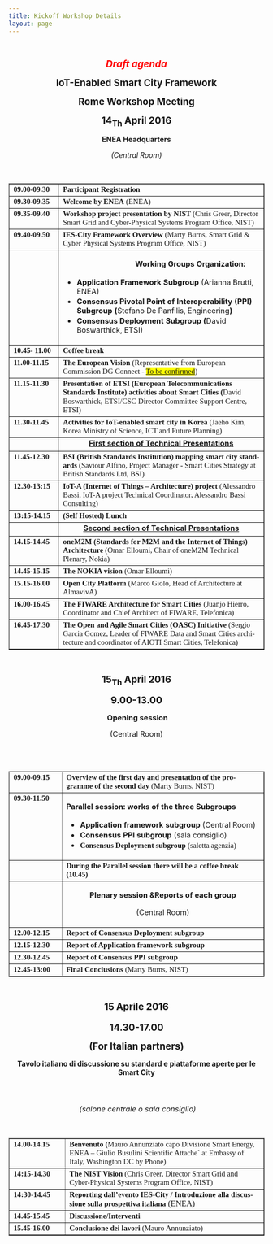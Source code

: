 ```yaml
---
title: Kickoff Workshop Details
layout: page
---
```



<br>
<p class="MsoNormal" style="text-align: center;" align="center"><b
style=""><i style=""><span style="font-size: 14pt; color: red;"
lang="EN-GB">Draft agenda<o:p></o:p></span></i></b></p>
<p class="MsoNormal" style="text-align: center;" align="center"><b
style=""><span style="font-size: 14pt;" lang="EN-GB">IoT-Enabled Smart
City Framework <o:p></o:p></span></b></p>
<p class="MsoNormal" style="text-align: center;" align="center"><b
style=""><span style="font-size: 14pt;" lang="EN-GB">Rome Workshop
Meeting<o:p></o:p></span></b></p>
<p class="MsoNormal" style="text-align: center;" align="center"><b
style=""><span style="font-size: 14pt;" lang="EN-GB">14<sub>Th</sub>
April </span></b><b style=""><span style="font-size: 14pt;"
lang="EN-GB">2016 <o:p></o:p></span></b></p>
<p class="MsoNormal" style="text-align: center;" align="center"><b
style=""><span style="" lang="EN-GB">ENEA Headquarters<o:p></o:p></span></b></p>
<p class="MsoNormal" style="text-align: center;" align="center"><i
style=""><span style="" lang="EN-GB">(Central Room)<o:p></o:p></span></i></p>
<br>
<table style="text-align: left; width: 100%;" border="1" cellpadding="2"
cellspacing="2">
<tbody>
<tr>
<td style="vertical-align: top; width: 172px;"><b style=""><span
style="font-size: 11pt; font-family: &quot;Times New Roman&quot;,serif;"
lang="IT">09.00-09.30</span></b></td>
<td style="vertical-align: top; width: 718px;"><b style=""><span
style="font-size: 11pt; font-family: &quot;Times New Roman&quot;,serif;">Participant
Registration</span></b></td>
</tr>
<tr>
<td style="vertical-align: top; width: 172px;"><b style=""><span
style="font-size: 11pt; font-family: &quot;Times New Roman&quot;,serif;"
lang="IT">09.30-09.35</span></b></td>
<td style="vertical-align: top; width: 718px;"><b style=""><span
style="font-size: 11pt; font-family: &quot;Times New Roman&quot;,serif;"
lang="IT">Welcome by ENEA</span></b><span
style="font-size: 11pt; font-family: &quot;Times New Roman&quot;,serif;"
lang="IT"> (ENEA)</span></td>
</tr>
<tr>
<td style="vertical-align: top; width: 172px;"><b style=""><span
style="font-size: 11pt; font-family: &quot;Times New Roman&quot;,serif;"
lang="EN-GB">09.35-09.40</span></b></td>
<td style="vertical-align: top; width: 718px;"><b style=""><span
style="font-size: 11pt; font-family: &quot;Times New Roman&quot;,serif;"
lang="EN-GB">Workshop project presentation by NIST </span></b><span
style="font-size: 11pt; font-family: &quot;Times New Roman&quot;,serif;"
lang="EN-GB">(Chris Greer, Director Smart Grid and
Cyber-Physical Systems Program Office, NIST)<b style=""> </b></span></td>
</tr>
<tr>
<td style="vertical-align: top; width: 172px;"><b style=""><span
style="font-size: 11pt; font-family: &quot;Times New Roman&quot;,serif;"
lang="EN-GB">09.40-09.50</span></b></td>
<td style="vertical-align: top; width: 718px;"><b style=""><span
style="font-size: 11pt; font-family: &quot;Times New Roman&quot;,serif;"
lang="EN-GB">IES-City Framework Overview </span></b><span
style="font-size: 11pt; font-family: &quot;Times New Roman&quot;,serif;"
lang="EN-GB">(Marty Burns, Smart Grid &amp; Cyber Physical
Systems Program Office, NIST)</span></td>
</tr>
<tr>
<td style="vertical-align: top; width: 172px;"><br>
</td>
<td style="vertical-align: top; width: 718px;">
<p class="MsoNormal"
style="margin-left: 106.8pt; text-align: left;"><b style=""><span
style="font-size: 11pt;">Working Groups Organization:</span></b></p>
<ul>
<li><b style=""><span style="font-size: 11pt;">Application
Framework Subgroup </span></b><span style="font-size: 11pt;">(Arianna
Brutti, ENEA)<o:p></o:p></span></li>
<li><b style=""><span style="font-size: 11pt;" lang="EN-GB">Consensus
Pivotal Point of Interoperability (PPI)
Subgroup (</span></b><span style="font-size: 11pt;" lang="EN-GB">Stefano
De Panfilis, Engineering<b style="">)<o:p></o:p></b></span></li>
<li><b style=""><span style="font-size: 11pt;">Consensus
Deployment Subgroup
(</span></b><span style="font-size: 11pt;">David
Boswarthick, ETSI)</span></li>
</ul>
</td>
</tr>
<tr>
<td style="vertical-align: top; width: 172px;"><b style=""><span
style="font-size: 11pt; font-family: &quot;Times New Roman&quot;,serif;"
lang="EN-GB">10.45- 11.00</span></b></td>
<td style="vertical-align: top; width: 718px;"><b style=""><span
style="font-size: 11pt; font-family: &quot;Times New Roman&quot;,serif;"
lang="EN-GB">Coffee break</span></b></td>
</tr>
<tr>
<td style="vertical-align: top; width: 172px;"><b style=""><span
style="font-size: 11pt; font-family: &quot;Times New Roman&quot;,serif;"
lang="EN-GB">11.00-11.15</span></b></td>
<td style="vertical-align: top; width: 718px;"><b style=""><span
style="font-size: 11pt; font-family: &quot;Times New Roman&quot;,serif;"
lang="EN-GB">The European Vision </span></b><span
style="font-size: 11pt; font-family: &quot;Times New Roman&quot;,serif;"
lang="EN-GB">(Representative from European Commission DG Connect - <u><span
style="background: yellow none repeat scroll 0% 50%; -moz-background-clip: -moz-initial; -moz-background-origin: -moz-initial; -moz-background-inline-policy: -moz-initial;">To
be confirmed</span></u>)</span></td>
</tr>
<tr>
<td style="vertical-align: top; width: 172px;"><b style=""><span
style="font-size: 11pt; font-family: &quot;Times New Roman&quot;,serif;"
lang="EN-GB">11.15-11.30</span></b></td>
<td style="vertical-align: top; width: 718px;"><b style=""><span
style="font-size: 11pt; font-family: &quot;Times New Roman&quot;,serif;"
lang="EN-GB">Presentation of ETSI (European Telecommunications
Standards Institute) activities about Smart Cities (</span></b><span
style="font-size: 11pt; font-family: &quot;Times New Roman&quot;,serif;"
lang="EN-GB">David Boswarthick,</span><span
style="font-size: 12pt; font-family: &quot;Times New Roman&quot;,serif;"
lang="EN-GB"> </span><span
style="font-size: 11pt; font-family: &quot;Times New Roman&quot;,serif;"
lang="EN-GB">ETSI/CSC Director Committee Support Centre, ETSI)</span></td>
</tr>
<tr>
<td style="vertical-align: top; width: 172px;"><b style=""><span
style="font-size: 11pt; font-family: &quot;Times New Roman&quot;,serif;"
lang="EN-GB">11.30-11.45</span></b></td>
<td style="vertical-align: top; width: 718px;"><b style=""><span
style="font-size: 11pt; font-family: &quot;Times New Roman&quot;,serif;"
lang="EN-GB">Activities for IoT-enabled smart city in Korea </span></b><span
style="font-size: 11pt; font-family: &quot;Times New Roman&quot;,serif;"
lang="EN-GB"> (Jaeho Kim, Korea Ministry of Science, ICT and Future Planning)</span></td>
</tr>
<tr>
<td style="vertical-align: top;"><br>
</td>
<td style="vertical-align: top; text-align: center;"><b style=""><u><span
style="font-size: 11pt;" lang="EN-GB">First section of Technical
Presentations</span></u></b></td>
</tr>
<tr>
<td style="vertical-align: top;"><b style=""><span
style="font-size: 11pt; font-family: &quot;Times New Roman&quot;,serif;"
lang="EN-GB">11.45-12.30 </span></b></td>
<td style="vertical-align: top;"><b style=""><span
style="font-size: 11pt; font-family: &quot;Times New Roman&quot;,serif;"
lang="EN-GB">BSI (British Standards Institution) mapping smart
city standards</span></b><span
style="font-size: 11pt; font-family: &quot;Times New Roman&quot;,serif;"
lang="EN-GB"> (Saviour Alfino,
Project Manager - Smart Cities Strategy at British Standards Ltd, BSI)</span></td>
</tr>
<tr>
<td style="vertical-align: top;"><b style=""><span
style="font-size: 11pt; font-family: &quot;Times New Roman&quot;,serif;"
lang="EN-GB">12.30-13:15</span></b></td>
<td style="vertical-align: top;"><b style=""><span
style="font-size: 11pt; font-family: &quot;Times New Roman&quot;,serif;"
lang="EN-GB">IoT-A (Internet of Things – Architecture) project</span></b><span
style="font-size: 11pt; font-family: &quot;Times New Roman&quot;,serif;"
lang="EN-GB"> (Alessandro Bassi, IoT-A project Technical Coordinator, Alessandro Bassi Consulting)</span></td>
</tr>
<tr>
<td style="vertical-align: top;"><b style=""><span
style="font-size: 11pt; font-family: &quot;Times New Roman&quot;,serif;"
lang="EN-GB">13:15-14.15</span></b></td>
<td style="vertical-align: top;"><b style=""><span
style="font-size: 11pt; font-family: &quot;Times New Roman&quot;,serif;"
lang="EN-GB">(Self Hosted) Lunch</span></b></td>
</tr>
<tr>
<td style="vertical-align: top;"><br>
</td>
<td style="vertical-align: top; text-align: center;"><b style=""><u><span
style="font-size: 11pt;" lang="EN-GB">Second section of Technical
Presentations</span></u></b></td>
</tr>
<tr>
<td style="vertical-align: top; width: 172px;"><b style=""><span
style="font-size: 11pt; font-family: &quot;Times New Roman&quot;,serif;"
lang="EN-GB">14.15-14.45</span></b></td>
<td style="vertical-align: top; width: 718px;"><b style=""><span
style="font-size: 11pt; font-family: &quot;Times New Roman&quot;,serif;"
lang="EN-GB">oneM2M (Standards for M2M and the Internet of Things)
Architecture</span></b><span
style="font-size: 11pt; font-family: &quot;Times New Roman&quot;,serif;"
lang="EN-GB"> (Omar Elloumi, Chair of
oneM2M Technical Plenary, Nokia)</span></td>
</tr>
<tr>
<td style="vertical-align: top; width: 172px;"><b style=""><span
style="font-size: 11pt; font-family: &quot;Times New Roman&quot;,serif;"
lang="EN-GB">14.45-15.15</span></b></td>
<td style="vertical-align: top; width: 718px;"><b style=""><span
style="font-size: 11pt; font-family: &quot;Times New Roman&quot;,serif;"
lang="EN-GB">The NOKIA vision </span></b><span
style="font-size: 11pt; font-family: &quot;Times New Roman&quot;,serif;"
lang="EN-GB">(Omar Elloumi)</span></td>
</tr>
<tr>
<td style="vertical-align: top;"><b style=""><span
style="font-size: 11pt; font-family: &quot;Times New Roman&quot;,serif;"
lang="EN-GB">15.15-16.00</span></b></td>
<td style="vertical-align: top;"><b style=""><span
style="font-size: 11pt; font-family: &quot;Times New Roman&quot;,serif;"
lang="EN-GB">Open City Platform </span></b><span
style="font-size: 11pt; font-family: &quot;Times New Roman&quot;,serif;"
lang="EN-GB"> (Marco Giolo, Head of Architecture at AlmavivA)</span></td>
</tr>
<tr>
<td style="vertical-align: top;"><b style=""><span
style="font-size: 11pt; font-family: &quot;Times New Roman&quot;,serif;"
lang="EN-GB">16.00-16.45</span></b></td>
<td style="vertical-align: top;"><b style=""><span
style="font-size: 11pt; font-family: &quot;Times New Roman&quot;,serif;"
lang="EN-GB">The FIWARE Architecture for Smart Cities </span></b><span
style="font-size: 11pt; font-family: &quot;Times New Roman&quot;,serif;"
lang="EN-GB">(Juanjo Hierro, Coordinator and Chief Architect of
FIWARE, Telefonica)</span></td>
</tr>
<tr>
<td style="vertical-align: top;"><b style=""><span
style="font-size: 11pt; font-family: &quot;Times New Roman&quot;,serif;"
lang="EN-GB">16.45-17.30</span></b></td>
<td style="vertical-align: top;"><b style=""><span
style="font-size: 11pt; font-family: &quot;Times New Roman&quot;,serif;"
lang="EN-GB">The Open and Agile Smart Cities (OASC) Initiative</span></b><span
style="font-size: 11pt; font-family: &quot;Times New Roman&quot;,serif;"
lang="EN-GB"> (Sergio Garcia Gomez, Leader of FIWARE Data and
Smart Cities architecture and coordinator of AIOTI Smart Cities,
Telefonica)</span></td>
</tr>
</tbody>
</table>
<br>
<p class="MsoNormal" style="text-align: center;" align="center"><b
style=""><span style="font-size: 14pt;" lang="EN-GB">15<sub>Th</sub>
April </span></b><b style=""><span style="font-size: 14pt;"
lang="EN-GB">2016 <o:p></o:p></span></b></p>
<p class="MsoNormal" style="text-align: center;" align="center"><b
style=""><span style="font-size: 14pt;" lang="EN-GB">9.00-13.00<o:p></o:p></span></b></p>
<p class="MsoNormal"
style="margin-left: 106.2pt; text-align: center; text-indent: -106.2pt;"
align="center"><b style=""><span style="font-size: 11pt;" lang="EN-GB"><o:p>&nbsp;</o:p>Opening
session<o:p></o:p></span></b></p>
<p class="MsoNormal"
style="margin-left: 106.2pt; text-align: center; text-indent: -106.2pt;"
align="center"><span style="font-size: 11pt;" lang="EN-GB">(Central
Room)<o:p></o:p></span></p>
<br>
<br>
<table style="text-align: left; width: 100%;" border="1" cellpadding="2"
cellspacing="2">
<tbody>
<tr>
<td style="vertical-align: top; width: 172px;"><b style=""><span
style="font-size: 11pt; font-family: &quot;Times New Roman&quot;,serif;"
lang="IT">09.00-09.15</span></b></td>
<td style="vertical-align: top; width: 718px;"><b style=""><span
style="font-size: 11pt; font-family: &quot;Times New Roman&quot;,serif;"
lang="EN-GB">Overview of the first day and presentation of the
programme of the second day </span></b><span
style="font-size: 11pt; font-family: &quot;Times New Roman&quot;,serif;"
lang="EN-GB">(Marty
Burns, NIST)</span></td>
</tr>
<tr>
<td style="vertical-align: top;"><b style=""><span
style="font-size: 11pt; font-family: &quot;Times New Roman&quot;,serif;"
lang="EN-GB">09.30-11.50</span></b></td>
<td style="vertical-align: top;">
<p class="MsoNormal"
style="margin-left: 81pt; text-align: justify; text-indent: -81pt;"><b
style=""><span style="font-size: 11pt;" lang="EN-GB">Parallel session:
works of the
three Subgroups <o:p></o:p></span></b></p>
<ul>
<li><b style=""><span style="font-size: 11pt;" lang="EN-GB">Application
framework subgroup </span></b><span style="font-size: 11pt;"
lang="EN-GB">(Central Room)<o:p></o:p></span></li>
<li><b style=""><span style="font-size: 11pt;" lang="IT">Consensus
PPI subgroup </span></b><span style="font-size: 11pt;" lang="IT">(sala
consiglio)</span></li>
<li><b style=""><span
style="font-size: 11pt; font-family: &quot;Times New Roman&quot;,serif;"
lang="EN-GB">Consensus
Deployment subgroup </span></b><span
style="font-size: 11pt; font-family: &quot;Times New Roman&quot;,serif;"
lang="EN-GB">(saletta
agenzia)</span></li>
</ul>
</td>
</tr>
<tr>
<td style="vertical-align: top;"><br>
</td>
<td style="vertical-align: top;"><b style=""><span
style="font-size: 11pt; font-family: &quot;Times New Roman&quot;,serif;"
lang="EN-GB">During the Parallel session there will be a coffee
break (10.45)</span></b></td>
</tr>
<tr>
<td style="vertical-align: top;"><br>
</td>
<td style="vertical-align: top;">
<p class="MsoNormal"
style="margin-left: 81pt; text-align: center; text-indent: -81pt;"
align="center"><b style=""><span style="font-size: 11pt;" lang="EN-GB">Plenary
session &amp;Reports
of each group<o:p></o:p></span></b></p>
<p class="MsoNormal"
style="margin-left: 81pt; text-align: center; text-indent: -81pt;"
align="center"><span style="font-size: 11pt;" lang="EN-GB">(Central
Room)<o:p></o:p></span></p>
</td>
</tr>
<tr>
<td style="vertical-align: top;"><b style=""><span
style="font-size: 11pt; font-family: &quot;Times New Roman&quot;,serif;"
lang="EN-GB">12.00-12.15</span></b></td>
<td style="vertical-align: top;"><b style=""><span
style="font-size: 11pt; font-family: &quot;Times New Roman&quot;,serif;"
lang="EN-GB">Report of Consensus Deployment subgroup</span></b></td>
</tr>
<tr>
<td style="vertical-align: top;"><b style=""><span
style="font-size: 11pt; font-family: &quot;Times New Roman&quot;,serif;"
lang="EN-GB">12.15-12.30</span></b></td>
<td style="vertical-align: top;"><b style=""><span
style="font-size: 11pt; font-family: &quot;Times New Roman&quot;,serif;"
lang="EN-GB">Report of Application framework subgroup</span></b></td>
</tr>
<tr>
<td style="vertical-align: top;"><b style=""><span
style="font-size: 11pt; font-family: &quot;Times New Roman&quot;,serif;"
lang="EN-GB">12.30-12.45</span></b></td>
<td style="vertical-align: top;"><b style=""><span
style="font-size: 11pt; font-family: &quot;Times New Roman&quot;,serif;"
lang="EN-GB">Report of Consensus PPI subgroup</span></b></td>
</tr>
<tr>
<td style="vertical-align: top;"><b style=""><span
style="font-size: 11pt; font-family: &quot;Times New Roman&quot;,serif;"
lang="EN-GB">12.45-13:00</span></b></td>
<td style="vertical-align: top;"><b style=""><span
style="font-size: 11pt; font-family: &quot;Times New Roman&quot;,serif;"
lang="EN-GB">Final Conclusions </span></b><span
style="font-size: 11pt; font-family: &quot;Times New Roman&quot;,serif;"
lang="EN-GB">(Marty Burns, NIST)</span></td>
</tr>
</tbody>
</table>
<br>
<p class="MsoNormal" style="text-align: center;" align="center"><b
style=""><span style="font-size: 14pt;" lang="IT">15<sub> </sub>Aprile
</span></b><b style=""><span style="font-size: 14pt;" lang="IT">2016
<o:p></o:p></span></b></p>
<p class="MsoNormal" style="text-align: center;" align="center"><b
style=""><span style="font-size: 14pt;" lang="IT">14.30-17.00<o:p></o:p></span></b></p>
<p class="MsoNormal" style="text-align: center;" align="center"><b
style=""><span style="font-size: 14pt;" lang="IT">(For Italian
partners)<o:p></o:p></span></b></p>
<p class="MsoNormal" style="text-align: center;" align="center"><b
style=""><span lang="IT">Tavolo
italiano di discussione su standard e piattaforme aperte per le Smart
City</span></b><b style=""><span style="font-size: 14pt;" lang="IT"><o:p></o:p></span></b></p>
<p class="MsoNormal" style="text-align: center;" align="center"><b
style=""><span style="font-size: 14pt;" lang="IT"><o:p>&nbsp;</o:p></span></b></p>
<p class="MsoNormal" style="text-align: center;" align="center"><b
style=""><span style="font-size: 14pt;" lang="IT"><span style="">&nbsp;</span></span></b><i
style=""><span style="font-size: 11pt;" lang="IT">(salone
centrale o sala consiglio)</span></i><b style=""><span
style="font-size: 14pt;" lang="IT"><o:p></o:p></span></b></p>
<br>
<table style="text-align: left; width: 100%;" border="1" cellpadding="2"
cellspacing="2">
<tbody>
<tr>
<td style="vertical-align: top; width: 172px;"><b style=""><span
style="font-size: 11pt; font-family: &quot;Times New Roman&quot;,serif;"
lang="IT">14.00-14.15</span></b></td>
<td style="vertical-align: top; width: 718px;"><b style=""><span
style="font-size: 11pt; font-family: &quot;Times New Roman&quot;,serif;"
lang="IT">Benvenuto (</span></b><span
style="font-size: 11pt; font-family: &quot;Times New Roman&quot;,serif;"
lang="IT">Mauro Annunziato capo
Divisione Smart Energy, ENEA – Giulio Busulini </span><span
style="font-size: 11pt; font-family: &quot;Times New Roman&quot;,serif;"
lang="EN-GB">Scientific</span><span
style="font-size: 11pt; font-family: &quot;Times New Roman&quot;,serif;"
lang="IT"> Attache` at Embassy of Italy, Washington DC by
Phone)</span></td>
</tr>
<tr>
<td style="vertical-align: top;"><b style=""><span
style="font-size: 11pt; font-family: &quot;Times New Roman&quot;,serif;"
lang="EN-GB">14:15-14.30</span></b></td>
<td style="vertical-align: top;"><b style=""><span
style="font-size: 11pt; font-family: &quot;Times New Roman&quot;,serif;"
lang="EN-GB">The NIST Vision</span></b><span
style="font-size: 11pt; font-family: &quot;Times New Roman&quot;,serif;"
lang="EN-GB"> (Chris Greer, Director Smart Grid and Cyber-Physical
Systems Program
Office, NIST)</span></td>
</tr>
<tr>
<td style="vertical-align: top;"><b><span
style="font-size: 11pt; font-family: &quot;Times New Roman&quot;,serif;"
lang="IT">14:30-14.45</span></b></td>
<td style="vertical-align: top;"><b style=""><span
style="font-size: 11pt; font-family: &quot;Times New Roman&quot;,serif;"
lang="IT">Reporting dall’evento IES-City / Introduzione alla
discussione sulla
prospettiva italiana</span><span
style="font-size: 12pt; font-family: &quot;Times New Roman&quot;,serif;"
lang="IT"> </span></b><span
style="font-size: 12pt; font-family: &quot;Times New Roman&quot;,serif;"
lang="IT">(ENEA)</span></td>
</tr>
<tr>
<td style="vertical-align: top;"><b style=""><span
style="font-size: 11pt; font-family: &quot;Times New Roman&quot;,serif;"
lang="IT">14.45-15.45</span></b></td>
<td style="vertical-align: top;"><b style=""><span
style="font-size: 11pt; font-family: &quot;Times New Roman&quot;,serif;"
lang="IT">Discussione/Interventi</span></b></td>
</tr>
<tr>
<td style="vertical-align: top;"><b style=""><span
style="font-size: 11pt; font-family: &quot;Times New Roman&quot;,serif;"
lang="IT">15.45-16.00</span></b></td>
<td style="vertical-align: top;"><b style=""><span
style="font-size: 11pt; font-family: &quot;Times New Roman&quot;,serif;"
lang="IT">Conclusione dei lavori </span></b><span
style="font-size: 11pt; font-family: &quot;Times New Roman&quot;,serif;"
lang="IT">(Mauro
Annunziato)</span></td>
</tr>
</tbody>
</table>
<br>